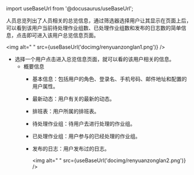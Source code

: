 
import useBaseUrl from '@docusaurus/useBaseUrl';

人员总览列出了人员相关的总览信息，通过筛选器选择用户让其显示在页面上后，可以看到该用户当前待处理作业组数、已处理作业组数和发布的日志数的简单信息，点击即可进入该用户总览信息页面。

<img alt=" " src={useBaseUrl('docimg/renyuanzonglan1.png')} />

* 选择一个用户点击进入总览信息页面，就可以看的该用户相关的信息。
  * 概要信息
    * 基本信息：包括用户的角色、登录名、手机号码、邮件地址和配置的用户属性。
    * 最新动态：用户有关的最新的动态。
    * 排班表：用户所属的排班表。
    * 待处理作业组：待用户去进行处理的作业组。
    * 已处理作业组：用户参与的已经处理的作业组。
    * 发布的日志：用户发布过的日志。

      <img alt=" " src={useBaseUrl('docimg/renyuanzonglan2.png')} />